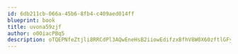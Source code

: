 ```yaml
---
id: 6db211cb-066a-45b6-8fb4-c409aed014ff
blueprint: book
title: uvona59zjf
author: o0OiacPBq5
description: oTQEPNfeZtjli8RRCdPl3AQwEneHsB2iiowEdifzxBfhV8W0X60zftlGFyIQkfepwCl6tNYu0vzANhXF2HwfqkyXQHgJTU8APzvq
---
```

